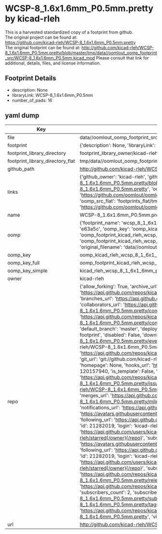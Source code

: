 # WCSP-8_1.6x1.6mm_P0.5mm.pretty by kicad-rleh  
This is a harvested standardized copy of a footprint from github.  
The original project can be found at:  
https://github.com/kicad-rleh/WCSP-8_1.6x1.6mm_P0.5mm.pretty  
The original footprint can be found at:
http://github.com/kicad-rleh/WCSP-8_1.6x1.6mm_P0.5mm.pretty/blob/master/tmp/data//oomlout_oomp_footprint_src/WCSP-8_1.6x1.6mm_P0.5mm.kicad_mod
Please consult that link for additional, details, files, and license information.  
## Footprint Details
* description: None  
* libraryLink: WCSP-8_1.6x1.6mm_P0.5mm  
* number_of_pads: 16  
## yaml dump  
| Key | Value |  
| --- | --- |  
| file | data//oomlout_oomp_footprint_src/WCSP-8_1.6x1.6mm_P0.5mm.pretty/WCSP-8_1.6x1.6mm_P0.5mm.kicad_mod |  
| footprint | {'description': None, 'libraryLink': 'WCSP-8_1.6x1.6mm_P0.5mm', 'number_of_pads': 16} |  
| footprint_library_directory | footprint_library_owner/kicad-rleh_WCSP-8_1.6x1.6mm_P0.5mm.pretty |  
| footprint_library_directory_flat | tmp/data//oomlout_oomp_footprint_src/footprints_flat/kicad_rleh_wcsp_8_1_6x1_6mm_p0_5mm_wcsp_8_1_6x1_6mm_p0_5mm/working |  
| github_path | http://github.com/kicad-rleh/WCSP-8_1.6x1.6mm_P0.5mm.pretty/blob/master/tmp/data//oomlout_oomp_footprint_src/WCSP-8_1.6x1.6mm_P0.5mm.kicad_mod |  
| links | {'github_owner': 'kicad-rleh', 'github_repo_name': 'WCSP-8_1.6x1.6mm_P0.5mm.pretty', 'github_src': 'http://github.com/kicad-rleh/WCSP-8_1.6x1.6mm_P0.5mm.pretty/blob/master/tmp/data//oomlout_oomp_footprint_src/WCSP-8_1.6x1.6mm_P0.5mm.kicad_mod', 'github_src_repo': 'https://github.com/kicad-rleh/WCSP-8_1.6x1.6mm_P0.5mm.pretty', 'oomp_bot': 'tmp/data//oomlout_oomp_footprint_src/footprints/kicad_rleh_wcsp_8_1_6x1_6mm_p0_5mm_wcsp_8_1_6x1_6mm_p0_5mm/working', 'oomp_bot_github': 'https://github.com/oomlout/oomlout_oomp_footprint_bot/tree/main/tmp/data//oomlout_oomp_footprint_src/footprints/kicad_rleh_wcsp_8_1_6x1_6mm_p0_5mm_wcsp_8_1_6x1_6mm_p0_5mm/working', 'oomp_src_flat': 'footprints_flat/tmp/data//oomlout_oomp_footprint_src/footprints_flat/kicad_rleh_wcsp_8_1_6x1_6mm_p0_5mm_wcsp_8_1_6x1_6mm_p0_5mm/working', 'oomp_src_flat_github': 'https://github.com/oomlout/oomlout_oomp_footprint_src/tree/main/tmp/data//oomlout_oomp_footprint_src/footprints_flat/kicad_rleh_wcsp_8_1_6x1_6mm_p0_5mm_wcsp_8_1_6x1_6mm_p0_5mm/working'} |  
| name | WCSP-8_1.6x1.6mm_P0.5mm.pretty |  
| oomp | {'footprint_name': 'wcsp_8_1_6x1_6mm_p0_5mm', 'library_name': 'wcsp_8_1_6x1_6mm_p0_5mm', 'md5': 'e63a5c9ba2e2742551442cf26122b9b6', 'md5_10': 'e63a5c9ba2', 'md5_5': 'e63a5', 'md5_6': 'e63a5c', 'oomp_key': 'oomp_kicad_rleh_wcsp_8_1_6x1_6mm_p0_5mm_wcsp_8_1_6x1_6mm_p0_5mm', 'oomp_key_extra': 'oomp_footprint_kicad_rleh_wcsp_8_1_6x1_6mm_p0_5mm_wcsp_8_1_6x1_6mm_p0_5mm', 'oomp_key_full': 'oomp_footprint_kicad_rleh_wcsp_8_1_6x1_6mm_p0_5mm_wcsp_8_1_6x1_6mm_p0_5mm_e63a5c', 'oomp_key_simple': 'kicad_rleh_wcsp_8_1_6x1_6mm_p0_5mm_wcsp_8_1_6x1_6mm_p0_5mm', 'original_filename': 'data//oomlout_oomp_footprint_src/WCSP-8_1.6x1.6mm_P0.5mm.pretty/WCSP-8_1.6x1.6mm_P0.5mm.kicad_mod', 'owner_name': 'kicad_rleh'} |  
| oomp_key | oomp_kicad_rleh_wcsp_8_1_6x1_6mm_p0_5mm_wcsp_8_1_6x1_6mm_p0_5mm |  
| oomp_key_full | oomp_footprint_kicad_rleh_wcsp_8_1_6x1_6mm_p0_5mm_wcsp_8_1_6x1_6mm_p0_5mm |  
| oomp_key_simple | kicad_rleh_wcsp_8_1_6x1_6mm_p0_5mm_wcsp_8_1_6x1_6mm_p0_5mm |  
| owner | kicad-rleh |  
| repo | {'allow_forking': True, 'archive_url': 'https://api.github.com/repos/kicad-rleh/WCSP-8_1.6x1.6mm_P0.5mm.pretty/{archive_format}{/ref}', 'archived': False, 'assignees_url': 'https://api.github.com/repos/kicad-rleh/WCSP-8_1.6x1.6mm_P0.5mm.pretty/assignees{/user}', 'blobs_url': 'https://api.github.com/repos/kicad-rleh/WCSP-8_1.6x1.6mm_P0.5mm.pretty/git/blobs{/sha}', 'branches_url': 'https://api.github.com/repos/kicad-rleh/WCSP-8_1.6x1.6mm_P0.5mm.pretty/branches{/branch}', 'clone_url': 'https://github.com/kicad-rleh/WCSP-8_1.6x1.6mm_P0.5mm.pretty.git', 'collaborators_url': 'https://api.github.com/repos/kicad-rleh/WCSP-8_1.6x1.6mm_P0.5mm.pretty/collaborators{/collaborator}', 'comments_url': 'https://api.github.com/repos/kicad-rleh/WCSP-8_1.6x1.6mm_P0.5mm.pretty/comments{/number}', 'commits_url': 'https://api.github.com/repos/kicad-rleh/WCSP-8_1.6x1.6mm_P0.5mm.pretty/commits{/sha}', 'compare_url': 'https://api.github.com/repos/kicad-rleh/WCSP-8_1.6x1.6mm_P0.5mm.pretty/compare/{base}...{head}', 'contents_url': 'https://api.github.com/repos/kicad-rleh/WCSP-8_1.6x1.6mm_P0.5mm.pretty/contents/{+path}', 'contributors_url': 'https://api.github.com/repos/kicad-rleh/WCSP-8_1.6x1.6mm_P0.5mm.pretty/contributors', 'created_at': '2018-02-04T05:30:52Z', 'default_branch': 'master', 'deployments_url': 'https://api.github.com/repos/kicad-rleh/WCSP-8_1.6x1.6mm_P0.5mm.pretty/deployments', 'description': 'WCSP-8_1.6x1.6mm_P0.5mm.pretty Kicad footprint', 'disabled': False, 'downloads_url': 'https://api.github.com/repos/kicad-rleh/WCSP-8_1.6x1.6mm_P0.5mm.pretty/downloads', 'events_url': 'https://api.github.com/repos/kicad-rleh/WCSP-8_1.6x1.6mm_P0.5mm.pretty/events', 'fork': False, 'forks': 0, 'forks_count': 0, 'forks_url': 'https://api.github.com/repos/kicad-rleh/WCSP-8_1.6x1.6mm_P0.5mm.pretty/forks', 'full_name': 'kicad-rleh/WCSP-8_1.6x1.6mm_P0.5mm.pretty', 'git_commits_url': 'https://api.github.com/repos/kicad-rleh/WCSP-8_1.6x1.6mm_P0.5mm.pretty/git/commits{/sha}', 'git_refs_url': 'https://api.github.com/repos/kicad-rleh/WCSP-8_1.6x1.6mm_P0.5mm.pretty/git/refs{/sha}', 'git_tags_url': 'https://api.github.com/repos/kicad-rleh/WCSP-8_1.6x1.6mm_P0.5mm.pretty/git/tags{/sha}', 'git_url': 'git://github.com/kicad-rleh/WCSP-8_1.6x1.6mm_P0.5mm.pretty.git', 'has_discussions': False, 'has_downloads': True, 'has_issues': True, 'has_pages': False, 'has_projects': True, 'has_wiki': True, 'homepage': None, 'hooks_url': 'https://api.github.com/repos/kicad-rleh/WCSP-8_1.6x1.6mm_P0.5mm.pretty/hooks', 'html_url': 'https://github.com/kicad-rleh/WCSP-8_1.6x1.6mm_P0.5mm.pretty', 'id': 120157940, 'is_template': False, 'issue_comment_url': 'https://api.github.com/repos/kicad-rleh/WCSP-8_1.6x1.6mm_P0.5mm.pretty/issues/comments{/number}', 'issue_events_url': 'https://api.github.com/repos/kicad-rleh/WCSP-8_1.6x1.6mm_P0.5mm.pretty/issues/events{/number}', 'issues_url': 'https://api.github.com/repos/kicad-rleh/WCSP-8_1.6x1.6mm_P0.5mm.pretty/issues{/number}', 'keys_url': 'https://api.github.com/repos/kicad-rleh/WCSP-8_1.6x1.6mm_P0.5mm.pretty/keys{/key_id}', 'labels_url': 'https://api.github.com/repos/kicad-rleh/WCSP-8_1.6x1.6mm_P0.5mm.pretty/labels{/name}', 'language': None, 'languages_url': 'https://api.github.com/repos/kicad-rleh/WCSP-8_1.6x1.6mm_P0.5mm.pretty/languages', 'license': None, 'merges_url': 'https://api.github.com/repos/kicad-rleh/WCSP-8_1.6x1.6mm_P0.5mm.pretty/merges', 'milestones_url': 'https://api.github.com/repos/kicad-rleh/WCSP-8_1.6x1.6mm_P0.5mm.pretty/milestones{/number}', 'mirror_url': None, 'name': 'WCSP-8_1.6x1.6mm_P0.5mm.pretty', 'network_count': 0, 'node_id': 'MDEwOlJlcG9zaXRvcnkxMjAxNTc5NDA=', 'notifications_url': 'https://api.github.com/repos/kicad-rleh/WCSP-8_1.6x1.6mm_P0.5mm.pretty/notifications{?since,all,participating}', 'open_issues': 0, 'open_issues_count': 0, 'organization': {'avatar_url': 'https://avatars.githubusercontent.com/u/21282019?v=4', 'events_url': 'https://api.github.com/users/kicad-rleh/events{/privacy}', 'followers_url': 'https://api.github.com/users/kicad-rleh/followers', 'following_url': 'https://api.github.com/users/kicad-rleh/following{/other_user}', 'gists_url': 'https://api.github.com/users/kicad-rleh/gists{/gist_id}', 'gravatar_id': '', 'html_url': 'https://github.com/kicad-rleh', 'id': 21282019, 'login': 'kicad-rleh', 'node_id': 'MDEyOk9yZ2FuaXphdGlvbjIxMjgyMDE5', 'organizations_url': 'https://api.github.com/users/kicad-rleh/orgs', 'received_events_url': 'https://api.github.com/users/kicad-rleh/received_events', 'repos_url': 'https://api.github.com/users/kicad-rleh/repos', 'site_admin': False, 'starred_url': 'https://api.github.com/users/kicad-rleh/starred{/owner}{/repo}', 'subscriptions_url': 'https://api.github.com/users/kicad-rleh/subscriptions', 'type': 'Organization', 'url': 'https://api.github.com/users/kicad-rleh'}, 'owner': {'avatar_url': 'https://avatars.githubusercontent.com/u/21282019?v=4', 'events_url': 'https://api.github.com/users/kicad-rleh/events{/privacy}', 'followers_url': 'https://api.github.com/users/kicad-rleh/followers', 'following_url': 'https://api.github.com/users/kicad-rleh/following{/other_user}', 'gists_url': 'https://api.github.com/users/kicad-rleh/gists{/gist_id}', 'gravatar_id': '', 'html_url': 'https://github.com/kicad-rleh', 'id': 21282019, 'login': 'kicad-rleh', 'node_id': 'MDEyOk9yZ2FuaXphdGlvbjIxMjgyMDE5', 'organizations_url': 'https://api.github.com/users/kicad-rleh/orgs', 'received_events_url': 'https://api.github.com/users/kicad-rleh/received_events', 'repos_url': 'https://api.github.com/users/kicad-rleh/repos', 'site_admin': False, 'starred_url': 'https://api.github.com/users/kicad-rleh/starred{/owner}{/repo}', 'subscriptions_url': 'https://api.github.com/users/kicad-rleh/subscriptions', 'type': 'Organization', 'url': 'https://api.github.com/users/kicad-rleh'}, 'private': False, 'pulls_url': 'https://api.github.com/repos/kicad-rleh/WCSP-8_1.6x1.6mm_P0.5mm.pretty/pulls{/number}', 'pushed_at': '2018-02-04T05:31:28Z', 'releases_url': 'https://api.github.com/repos/kicad-rleh/WCSP-8_1.6x1.6mm_P0.5mm.pretty/releases{/id}', 'size': 0, 'ssh_url': 'git@github.com:kicad-rleh/WCSP-8_1.6x1.6mm_P0.5mm.pretty.git', 'stargazers_count': 0, 'stargazers_url': 'https://api.github.com/repos/kicad-rleh/WCSP-8_1.6x1.6mm_P0.5mm.pretty/stargazers', 'statuses_url': 'https://api.github.com/repos/kicad-rleh/WCSP-8_1.6x1.6mm_P0.5mm.pretty/statuses/{sha}', 'subscribers_count': 2, 'subscribers_url': 'https://api.github.com/repos/kicad-rleh/WCSP-8_1.6x1.6mm_P0.5mm.pretty/subscribers', 'subscription_url': 'https://api.github.com/repos/kicad-rleh/WCSP-8_1.6x1.6mm_P0.5mm.pretty/subscription', 'svn_url': 'https://github.com/kicad-rleh/WCSP-8_1.6x1.6mm_P0.5mm.pretty', 'tags_url': 'https://api.github.com/repos/kicad-rleh/WCSP-8_1.6x1.6mm_P0.5mm.pretty/tags', 'teams_url': 'https://api.github.com/repos/kicad-rleh/WCSP-8_1.6x1.6mm_P0.5mm.pretty/teams', 'temp_clone_token': None, 'topics': [], 'trees_url': 'https://api.github.com/repos/kicad-rleh/WCSP-8_1.6x1.6mm_P0.5mm.pretty/git/trees{/sha}', 'updated_at': '2018-02-04T05:33:17Z', 'url': 'https://api.github.com/repos/kicad-rleh/WCSP-8_1.6x1.6mm_P0.5mm.pretty', 'visibility': 'public', 'watchers': 0, 'watchers_count': 0, 'web_commit_signoff_required': False} |  
| url | http://github.com/kicad-rleh/WCSP-8_1.6x1.6mm_P0.5mm.pretty |  

